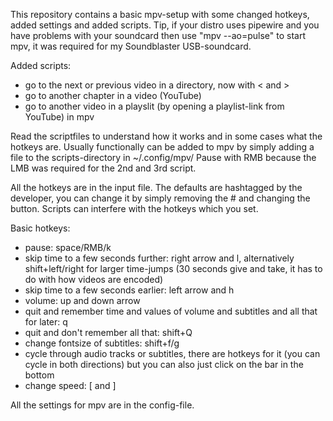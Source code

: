 This repository contains a basic mpv-setup with some changed hotkeys, added settings and added scripts. Tip, if your distro uses pipewire and you have problems with your soundcard then use "mpv --ao=pulse" to start mpv, it was required for my Soundblaster USB-soundcard.

Added scripts: 
- go to the next or previous video in a directory, now with < and > 
- go to another chapter in a video (YouTube)
- go to another video in a playslit (by opening a playlist-link from YouTube) in mpv

Read the scriptfiles to understand how it works and in some cases what the hotkeys are. Usually functionally can be added to mpv by simply adding a file to the scripts-directory in ~/.config/mpv/
Pause with RMB because the LMB was required for the 2nd and 3rd script. 


All the hotkeys are in the input file. The defaults are hashtagged by the developer, you can change it by simply removing the # and changing the button. Scripts can interfere with the hotkeys which you set. 

Basic hotkeys: 
- pause: space/RMB/k
- skip time to a few seconds further: right arrow and l, alternatively shift+left/right for larger time-jumps (30 seconds give and take, it has to do with how videos are encoded)
- skip time to a few seconds earlier: left arrow and h
- volume: up and down arrow
- quit and remember time and values of volume and subtitles and all that for later: q
- quit and don't remember all that: shift+Q
- change fontsize of subtitles: shift+f/g
- cycle through audio tracks or subtitles, there are hotkeys for it (you can cycle in both directions) but you can also just click on the bar in the bottom 
- change speed: [ and ]

All the settings for mpv are in the config-file. 
